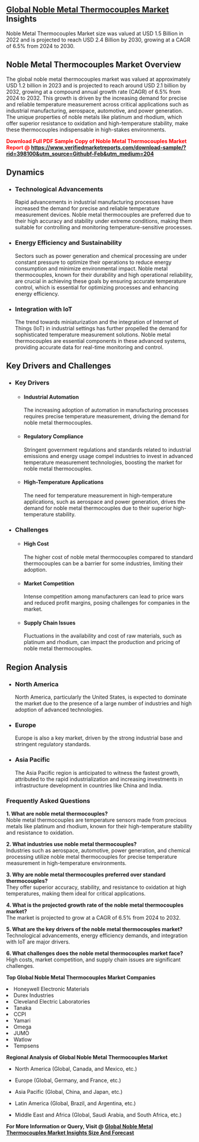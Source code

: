<h2><a href="https://www.verifiedmarketreports.com/download-sample/?rid=398100&amp;utm_source=Githubf&amp;utm_medium=204" target="_blank">Global Noble Metal Thermocouples Market</a> Insights</h2><p>Noble Metal Thermocouples Market size was valued at USD 1.5 Billion in 2022 and is projected to reach USD 2.4 Billion by 2030, growing at a CAGR of 6.5% from 2024 to 2030.</p><p> <h2>Noble Metal Thermocouples Market Overview</h2> <p>The global noble metal thermocouples market was valued at approximately USD 1.2 billion in 2023 and is projected to reach around USD 2.1 billion by 2032, growing at a compound annual growth rate (CAGR) of 6.5% from 2024 to 2032. This growth is driven by the increasing demand for precise and reliable temperature measurement across critical applications such as industrial manufacturing, aerospace, automotive, and power generation. The unique properties of noble metals like platinum and rhodium, which offer superior resistance to oxidation and high-temperature stability, make these thermocouples indispensable in high-stakes environments. </p> <p><strong><p><span class=""><span style="color: #ff0000;"><strong>Download Full PDF Sample Copy of Noble Metal Thermocouples Market Report</strong> @ </span><a href="https://www.verifiedmarketreports.com/download-sample/?rid=398100&amp;utm_source=Githubf-Feb&amp;utm_medium=204" target="_blank">https://www.verifiedmarketreports.com/download-sample/?rid=398100&amp;utm_source=Githubf-Feb&amp;utm_medium=204</a></span></p></strong></p> <h2>Dynamics</h2> <ul> <li><h3>Technological Advancements</h3> <p>Rapid advancements in industrial manufacturing processes have increased the demand for precise and reliable temperature measurement devices. Noble metal thermocouples are preferred due to their high accuracy and stability under extreme conditions, making them suitable for controlling and monitoring temperature-sensitive processes. </p> </li> <li><h3>Energy Efficiency and Sustainability</h3> <p>Sectors such as power generation and chemical processing are under constant pressure to optimize their operations to reduce energy consumption and minimize environmental impact. Noble metal thermocouples, known for their durability and high operational reliability, are crucial in achieving these goals by ensuring accurate temperature control, which is essential for optimizing processes and enhancing energy efficiency. </p> </li> <li><h3>Integration with IoT</h3> <p>The trend towards miniaturization and the integration of Internet of Things (IoT) in industrial settings has further propelled the demand for sophisticated temperature measurement solutions. Noble metal thermocouples are essential components in these advanced systems, providing accurate data for real-time monitoring and control. </p> </li> </ul> <h2>Key Drivers and Challenges</h2> <ul> <li><h3>Key Drivers</h3> <ul> <li><h4>Industrial Automation</h4> <p>The increasing adoption of automation in manufacturing processes requires precise temperature measurement, driving the demand for noble metal thermocouples. </p> </li> <li><h4>Regulatory Compliance</h4> <p>Stringent government regulations and standards related to industrial emissions and energy usage compel industries to invest in advanced temperature measurement technologies, boosting the market for noble metal thermocouples. </p> </li> <li><h4>High-Temperature Applications</h4> <p>The need for temperature measurement in high-temperature applications, such as aerospace and power generation, drives the demand for noble metal thermocouples due to their superior high-temperature stability. </p> </li> </ul> </li> <li><h3>Challenges</h3> <ul> <li><h4>High Cost</h4> <p>The higher cost of noble metal thermocouples compared to standard thermocouples can be a barrier for some industries, limiting their adoption. </p> </li> <li><h4>Market Competition</h4> <p>Intense competition among manufacturers can lead to price wars and reduced profit margins, posing challenges for companies in the market. </p> </li> <li><h4>Supply Chain Issues</h4> <p>Fluctuations in the availability and cost of raw materials, such as platinum and rhodium, can impact the production and pricing of noble metal thermocouples. </p> </li> </ul> </li> </ul> <h2>Region Analysis</h2> <ul> <li><h3>North America</h3> <p>North America, particularly the United States, is expected to dominate the market due to the presence of a large number of industries and high adoption of advanced technologies. </p> </li> <li><h3>Europe</h3> <p>Europe is also a key market, driven by the strong industrial base and stringent regulatory standards. </p> </li> <li><h3>Asia Pacific</h3> <p>The Asia Pacific region is anticipated to witness the fastest growth, attributed to the rapid industrialization and increasing investments in infrastructure development in countries like China and India. </p> </li> </ul> <h3>Frequently Asked Questions</h3> <p><strong>1. What are noble metal thermocouples?</strong><br> Noble metal thermocouples are temperature sensors made from precious metals like platinum and rhodium, known for their high-temperature stability and resistance to oxidation. </p> <p><strong>2. What industries use noble metal thermocouples?</strong><br> Industries such as aerospace, automotive, power generation, and chemical processing utilize noble metal thermocouples for precise temperature measurement in high-temperature environments. </p> <p><strong>3. Why are noble metal thermocouples preferred over standard thermocouples?</strong><br> They offer superior accuracy, stability, and resistance to oxidation at high temperatures, making them ideal for critical applications. </p> <p><strong>4. What is the projected growth rate of the noble metal thermocouples market?</strong><br> The market is projected to grow at a CAGR of 6.5% from 2024 to 2032. </p> <p><strong>5. What are the key drivers of the noble metal thermocouples market?</strong><br> Technological advancements, energy efficiency demands, and integration with IoT are major drivers. </p> <p><strong>6. What challenges does the noble metal thermocouples market face?</strong><br> High costs, market competition, and supply chain issues are significant challenges.</p><p><strong>Top Global Noble Metal Thermocouples Market Companies</strong></p><div data-test-id=""><p><li>Honeywell Electronic Materials</li><li> Durex Industries</li><li> Cleveland Electric Laboratories</li><li> Tanaka</li><li> CCPI</li><li> Yamari</li><li> Omega</li><li> JUMO</li><li> Watlow</li><li> Tempsens</li></p><div><strong>Regional Analysis of&nbsp;Global Noble Metal Thermocouples Market</strong></div><ul><li dir="ltr"><p dir="ltr">North America&nbsp;(Global, Canada, and Mexico, etc.)</p></li><li dir="ltr"><p dir="ltr">Europe (Global, Germany, and France, etc.)</p></li><li dir="ltr"><p dir="ltr">Asia Pacific&nbsp;(Global, China, and Japan, etc.)</p></li><li dir="ltr"><p dir="ltr">Latin America&nbsp;(Global, Brazil, and Argentina, etc.)</p></li><li dir="ltr">Middle East and Africa&nbsp;(Global, Saudi Arabia, and South Africa, etc.)</li></ul><p><strong>For More Information or Query, Visit @&nbsp;</strong><strong><a href="https://www.verifiedmarketreports.com/product/noble-metal-thermocouples-market/?utm_source=Githubf&amp;utm_medium=204" target="_blank">Global Noble Metal Thermocouples Market Insights Size And Forecast</a></strong></p></div>
